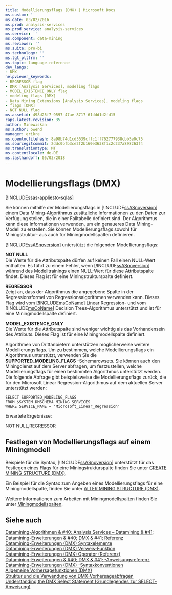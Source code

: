 ```yaml
---
title: Modellierungsflags (DMX) | Microsoft Docs
ms.custom: ''
ms.date: 03/02/2016
ms.prod: analysis-services
ms.prod_service: analysis-services
ms.service: ''
ms.component: data-mining
ms.reviewer: ''
ms.suite: pro-bi
ms.technology: ''
ms.tgt_pltfrm: ''
ms.topic: language-reference
dev_langs:
- DMX
helpviewer_keywords:
- REGRESSOR flag
- DMX [Analysis Services], modeling flags
- MODEL_EXISTENCE_ONLY flag
- modeling flags [DMX]
- Data Mining Extensions [Analysis Services], modeling flags
- flags [DMX]
- NOT NULL flag
ms.assetid: 498d25f7-9597-47ae-8717-61ddd1d2fd15
caps.latest.revision: 35
author: Minewiskan
ms.author: owend
manager: erikre
ms.openlocfilehash: 8a98b74d1cd3639cffc1ff762777938cbb5e0c75
ms.sourcegitcommit: 2ddc0bfb3ce2f2b160e3638f1c2c237a898263f4
ms.translationtype: MT
ms.contentlocale: de-DE
ms.lasthandoff: 05/03/2018
---
```

# <a name="modeling-flags-dmx"></a>Modellierungsflags (DMX)
[!INCLUDE[ssas-appliesto-sqlas](../includes/ssas-appliesto-sqlas.md)]

  Sie können mithilfe der Modellierungsflags in [!INCLUDE[ssASnoversion](../includes/ssasnoversion-md.md)] einem Data Mining-Algorithmus zusätzliche Informationen zu den Daten zur Verfügung stellen, die in einer Falltabelle definiert sind. Der Algorithmus kann diese Informationen verwenden, um ein genaueres Data Mining-Modell zu erstellen. Sie können Modellierungsflags sowohl für Miningstruktur- aus auch für Miningmodellspalten definieren.  
  
 [!INCLUDE[ssASnoversion](../includes/ssasnoversion-md.md)] unterstützt die folgenden Modellierungsflags:  
  
 **NOT NULL**  
 Die Werte für die Attributspalte dürfen auf keinen Fall einen NULL-Wert enthalten. Es führt zu einem Fehler, wenn [!INCLUDE[ssASnoversion](../includes/ssasnoversion-md.md)] während des Modelltrainings einen NULL-Wert für diese Attributspalte findet. Dieses Flag ist für eine Miningstrukturspalte definiert.  
  
 **REGRESSOR**  
 Zeigt an, dass der Algorithmus die angegebene Spalte in der Regressionsformel von Regressionsalgorithmen verwenden kann. Dieses Flag wird vom [!INCLUDE[msCoName](../includes/msconame-md.md)] Linear Regression- und vom [!INCLUDE[msCoName](../includes/msconame-md.md)] Decision Trees-Algorithmus unterstützt und ist für eine Miningmodellspalte definiert.  
  
 **MODEL_EXISTENCE_ONLY**  
 Die Werte für die Attributspalte sind weniger wichtig als das Vorhandensein des Attributs. Dieses Flag ist für eine Miningmodellspalte definiert.  
  
 Algorithmen von Drittanbietern unterstützen möglicherweise weitere Modellierungsflags. Um zu bestimmen, welche Modellierungsflags ein Algorithmus unterstützt, verwenden Sie die **SUPPORTED_MODELING_FLAGS** -Schemarowsets. Sie können auch den Miningdienst auf dem Server abfragen, um festzustellen, welche Modellierungsflags für einen bestimmten Algorithmus unterstützt werden. Die folgende Abfrage gibt beispielsweise die Modellierungsflags zurück, die für den Microsoft Linear Regression-Algorithmus auf dem aktuellen Server unterstützt werden:  
  
```  
SELECT SUPPORTED_MODELING_FLAGS  
FROM $SYSTEM.DMSCHEMA_MINING_SERVICES  
WHERE SERVICE_NAME = 'Microsoft_Linear_Regression'  
```  
  
 Erwartete Ergebnisse:  
  
 NOT NULL,REGRESSOR  
  
## <a name="specifying-modeling-flags-on-a-mining-model"></a>Festlegen von Modellierungsflags auf einem Miningmodell  
 Beispiele für die Syntax, [!INCLUDE[ssASnoversion](../includes/ssasnoversion-md.md)] unterstützt für das Festlegen eines Flags für eine Miningstrukturspalte finden Sie unter [CREATE MINING STRUCTURE &#40;DMX&#41;](../dmx/create-mining-structure-dmx.md).  
  
 Ein Beispiel für die Syntax zum Angeben eines Modellierungsflags für eine Miningmodellspalte, finden Sie unter [ALTER MINING STRUCTURE &#40;DMX&#41;](../dmx/alter-mining-structure-dmx.md).  
  
 Weitere Informationen zum Arbeiten mit Miningmodellspalten finden Sie unter [Miningmodellspalten](../analysis-services/data-mining/mining-model-columns.md).  
  
## <a name="see-also"></a>Siehe auch  
 [Datamining-Algorithmen & #40; Analysis Services – Datamining & #41;](../analysis-services/data-mining/data-mining-algorithms-analysis-services-data-mining.md)   
 [Datamining-Erweiterungen & #40; DMX & #41; Referenz](../dmx/data-mining-extensions-dmx-reference.md)   
 [Datamining-Erweiterungen &#40;DMX&#41; Syntaxelemente](../dmx/data-mining-extensions-dmx-syntax-elements.md)   
 [Datamining-Erweiterungen &#40;DMX&#41; Verweis-Funktion](../dmx/data-mining-extensions-dmx-function-reference.md)   
 [Datamining-Erweiterungen &#40;DMX&#41; Operator (Referenz)](../dmx/data-mining-extensions-dmx-operator-reference.md)   
 [Datamining-Erweiterungen & #40; DMX & #41; -Anweisungsreferenz](../dmx/data-mining-extensions-dmx-statements.md)   
 [Datamining-Erweiterungen &#40;DMX&#41; -Syntaxkonventionen](../dmx/data-mining-extensions-dmx-syntax-conventions.md)   
 [Allgemeine Vorhersagefunktionen &#40;DMX&#41;](../dmx/general-prediction-functions-dmx.md)   
 [Struktur und die Verwendung von DMX-Vorhersageabfragen](../dmx/structure-and-usage-of-dmx-prediction-queries.md)   
 [Understanding the DMX Select Statement (Grundlegendes zur SELECT-Anweisung)](../dmx/understanding-the-dmx-select-statement.md)  
  
  
